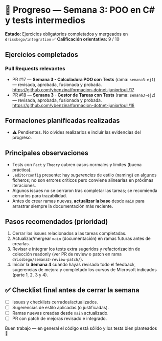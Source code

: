 # 🚧 Progreso — Semana 3: POO en C# y tests intermedios

**Estado:** Ejercicios obligatorios completados y mergeados en `drissbego/integration` ✅
**Calificación orientativa:** 9 / 10

## Ejercicios completados

### Pull Requests relevantes

- PR #17 — **Semana 3 - Calculadora POO con Tests** (rama: `semana3-ej1`) — revisada, aprobada, fusionada y probada.
  https://github.com/ybenzina/formacion-dotnet-junior/pull/17
- PR #18 — **Semana 3 - Gestor de Tareas con Tests** (rama: `semana3-ej2`) — revisada, aprobada, fusionada y probada.
  https://github.com/ybenzina/formacion-dotnet-junior/pull/18

## Formaciones planificadas realizadas

- ⚠️ Pendientes. No olvides realizarlos e incluir las evidencias del progreso.

## Principales observaciones

- Tests con `Fact` y `Theory` cubren casos normales y límites (buena práctica).
- `.editorconfig` presente: hay *sugerencias* de estilo (naming) en algunos ficheros; no son errores críticos pero conviene alinearlas en próximas iteraciones.
- Algunos issues no se cerraron tras completar las tareas; se recomienda cerrarlos para trazabilidad.
- Antes de crear ramas nuevas, **actualizar la base** desde `main` para arrastrar siempre la documentación más reciente.

## Pasos recomendados (prioridad)

1. Cerrar los issues relacionados a las tareas completadas.
2. Actualizar/mergear `main` (documentación) en ramas futuras antes de crearlas.
3. Revisar e integrar los tests extra sugeridos y refactorización de colección readonly (ver PR de review o patch en rama `drissbego/semana3-review-patch/`).
4. Iniciar la **Semana 4** cuando hayas revisado todo el feedback, sugerencias de mejora y completado los cursos de Microsoft indicados (parte 1, 2, 3 y 4).

## ✅ Checklist final antes de cerrar la semana

- [ ] Issues y checklists cerrados/actualizados.
- [ ] Sugerencias de estilo aplicadas (o justificadas).
- [ ] Ramas nuevas creadas desde `main` actualizado.
- [ ] PR con patch de mejoras revisado e integrado.

Buen trabajo — en general el código está sólido y los tests bien planteados 👏
